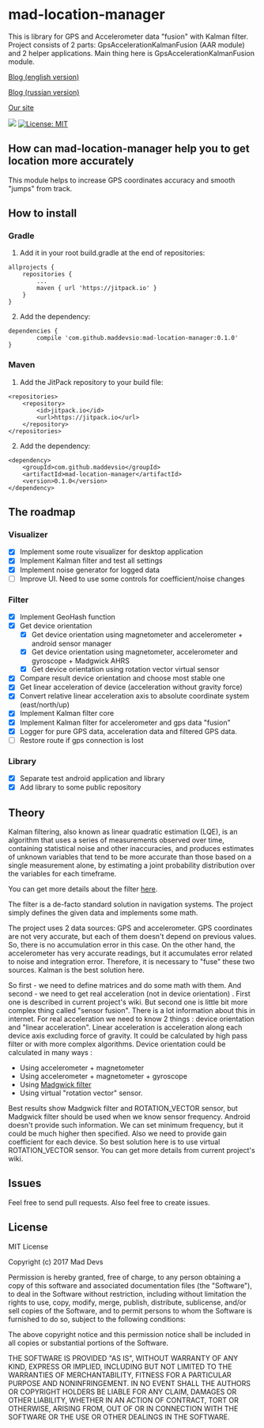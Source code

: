 # mad-location-manager 
This is library for GPS and Accelerometer data "fusion" with Kalman filter. 
Project consists of 2 parts: GpsAccelerationKalmanFusion (AAR module) and 2 helper applications. Main thing here is GpsAccelerationKalmanFusion module.

[Blog (english version)](https://blog.maddevs.io/reduce-gps-data-error-on-android-with-kalman-filter-and-accelerometer-43594faed19c)

[Blog (russian version)](https://blog.maddevs.io/ru-reduce-gps-data-error-on-android-with-kalman-filter-and-accelerometer-b81f1026e06c)

[Our site](https://gps.maddevs.io/en/)


[![](https://jitpack.io/v/maddevsio/mad-location-manager.svg)](https://jitpack.io/#maddevsio/mad-location-manager)
[![License: MIT](https://img.shields.io/badge/License-MIT-yellow.svg)](https://opensource.org/licenses/MIT)

## How can mad-location-manager help you to get location more accurately

This module helps to increase GPS coordinates accuracy and smooth "jumps" from track. 

## How to install

### Gradle

1. Add it in your root build.gradle at the end of repositories:

```
allprojects {
	repositories {
		...
		maven { url 'https://jitpack.io' }
	}
}
```

2. Add the dependency: 

```
dependencies {
        compile 'com.github.maddevsio:mad-location-manager:0.1.0'
}
```

### Maven

1. Add the JitPack repository to your build file:


```
<repositories>
	<repository>
	    <id>jitpack.io</id>
	    <url>https://jitpack.io</url>
	</repository>
</repositories>
```

2. Add the dependency:

```
<dependency>
    <groupId>com.github.maddevsio</groupId>
    <artifactId>mad-location-manager</artifactId>
    <version>0.1.0</version>
</dependency>
```

###

## The roadmap
### Visualizer 

- [x] Implement some route visualizer for desktop application
- [x] Implement Kalman filter and test all settings
- [x] Implement noise generator for logged data
- [ ] Improve UI. Need to use some controls for coefficient/noise changes

### Filter 

- [x] Implement GeoHash function
- [x] Get device orientation
	- [x] Get device orientation using magnetometer and accelerometer + android sensor manager
	- [x] Get device orientation using magnetometer, accelerometer and gyroscope + Madgwick AHRS
	- [x] Get device orientation using rotation vector virtual sensor
- [x] Compare result device orientation and choose most stable one
- [x] Get linear acceleration of device (acceleration without gravity force)
- [x] Convert relative linear acceleration axis to absolute coordinate system (east/north/up)
- [x] Implement Kalman filter core
- [x] Implement Kalman filter for accelerometer and gps data "fusion"
- [x] Logger for pure GPS data, acceleration data and filtered GPS data.
- [ ] Restore route if gps connection is lost

### Library

- [x] Separate test android application and library
- [x] Add library to some public repository

## Theory

Kalman filtering, also known as linear quadratic estimation (LQE), is an algorithm that uses a series of measurements observed over time, containing statistical noise and other inaccuracies, and produces estimates of unknown variables that tend to be more accurate than those based on a single measurement alone, by estimating a joint probability distribution over the variables for each timeframe.

You can get more details about the filter [here](https://en.wikipedia.org/wiki/Kalman_filter).

The filter is a de-facto standard solution in navigation systems. The project simply defines the given data and implements some math.

The project uses 2 data sources: GPS and accelerometer. GPS coordinates are not very accurate, but each of them doesn't depend on previous values. So, there is no accumulation error in this case. On the other hand, the accelerometer has very accurate readings, but it accumulates error related to noise and integration error. Therefore, it is necessary to "fuse" these two sources. Kalman is the best solution here.

So first - we need to define matrices and do some math with them. And second - we need to get real acceleration (not in device orientation) . First one is described in current project's wiki. But second one is little bit more complex thing called "sensor fusion". There is a lot information about this in internet. For real acceleration we need to know 2 things : device orientation and "linear acceleration". Linear acceleration is acceleration along each device axis excluding force of gravity. It could be calculated by high pass filter or with more complex algorithms. Device orientation could be calculated in many ways :

- Using accelerometer + magnetometer
- Using accelerometer + magnetometer + gyroscope
- Using [Madgwick filter](http://x-io.co.uk/open-source-imu-and-ahrs-algorithms/)
- Using virtual "rotation vector" sensor. 

Best results show Madgwick filter and ROTATION_VECTOR sensor, but Madgwick filter should be used when we know sensor frequency. Android doesn't provide such information. We can set minimum frequency, but it could be much higher then specified. Also we need to provide gain coefficient for each device. So best solution here is to use virtual ROTATION_VECTOR sensor. You can get more details from current project's wiki.

## Issues

Feel free to send pull requests. Also feel free to create issues.

## License

MIT License

Copyright (c) 2017 Mad Devs

Permission is hereby granted, free of charge, to any person obtaining a copy of this software and associated documentation files (the "Software"), to deal in the Software without restriction, including without limitation the rights to use, copy, modify, merge, publish, distribute, sublicense, and/or sell copies of the Software, and to permit persons to whom the Software is furnished to do so, subject to the following conditions:

The above copyright notice and this permission notice shall be included in all copies or substantial portions of the Software.

THE SOFTWARE IS PROVIDED "AS IS", WITHOUT WARRANTY OF ANY KIND, EXPRESS OR IMPLIED, INCLUDING BUT NOT LIMITED TO THE WARRANTIES OF MERCHANTABILITY, FITNESS FOR A PARTICULAR PURPOSE AND NONINFRINGEMENT. IN NO EVENT SHALL THE AUTHORS OR COPYRIGHT HOLDERS BE LIABLE FOR ANY CLAIM, DAMAGES OR OTHER LIABILITY, WHETHER IN AN ACTION OF CONTRACT, TORT OR OTHERWISE, ARISING FROM, OUT OF OR IN CONNECTION WITH THE SOFTWARE OR THE USE OR OTHER DEALINGS IN THE SOFTWARE.
